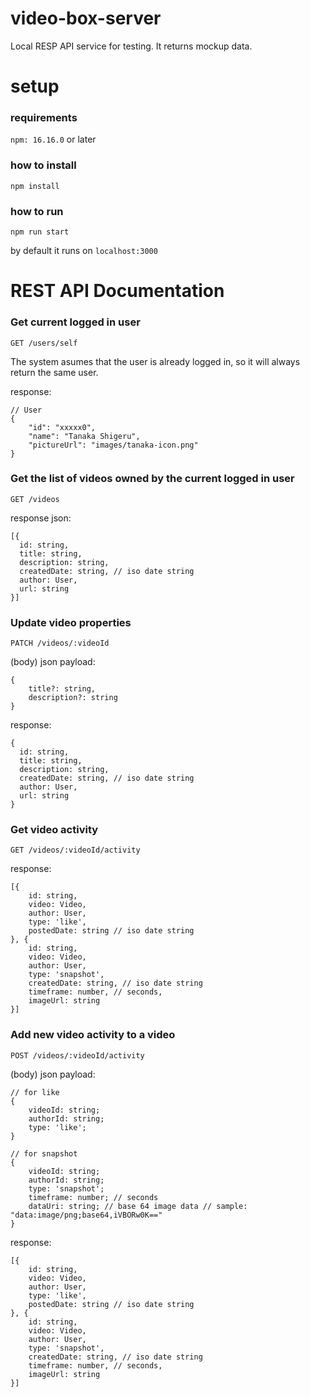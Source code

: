 # video-box-server

Local RESP API service for testing. It returns mockup data.

# setup

### requirements

```npm: 16.16.0``` or later

### how to install

```npm install```

### how to run

```npm run start```


by default it runs on ```localhost:3000```

# REST API Documentation

### Get current logged in user
```GET /users/self```

The system asumes that the user is already logged in, so it will always return the same user.

response:
```
// User
{
    "id": "xxxxx0",
    "name": "Tanaka Shigeru",
    "pictureUrl": "images/tanaka-icon.png"
}
```

### Get the list of videos owned by the current logged in user
```GET /videos```

response json:
```
[{
  id: string,
  title: string,
  description: string,
  createdDate: string, // iso date string
  author: User,
  url: string
}]
```

### Update video properties
```PATCH /videos/:videoId```

(body) json payload:
```
{
    title?: string,
    description?: string
}
```

response:
```
{
  id: string,
  title: string,
  description: string,
  createdDate: string, // iso date string
  author: User,
  url: string
}
```

### Get video activity
``` GET /videos/:videoId/activity ```

response:
```
[{
    id: string,
    video: Video,
    author: User,
    type: 'like',
    postedDate: string // iso date string
}, {
    id: string,
    video: Video,
    author: User,
    type: 'snapshot',
    createdDate: string, // iso date string
    timeframe: number, // seconds,
    imageUrl: string
}]
```

### Add new video activity to a video
``` POST /videos/:videoId/activity ```

(body) json payload:
```
// for like
{
    videoId: string;
    authorId: string;
    type: 'like';
}
```

```
// for snapshot
{
    videoId: string;
    authorId: string;
    type: 'snapshot';
    timeframe: number; // seconds
    dataUri: string; // base 64 image data // sample: "data:image/png;base64,iVBORw0K=="
}
```

response:
```
[{
    id: string,
    video: Video,
    author: User,
    type: 'like',
    postedDate: string // iso date string
}, {
    id: string,
    video: Video,
    author: User,
    type: 'snapshot',
    createdDate: string, // iso date string
    timeframe: number, // seconds,
    imageUrl: string
}]
